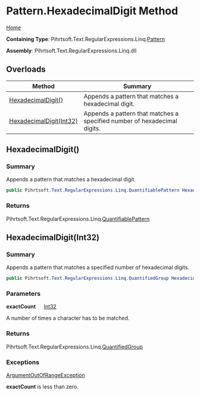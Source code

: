 # Pattern\.HexadecimalDigit Method

[Home](../../../../../../README.md)

**Containing Type**: Pihrtsoft\.Text\.RegularExpressions\.Linq\.[Pattern](../README.md)

**Assembly**: Pihrtsoft\.Text\.RegularExpressions\.Linq\.dll

## Overloads

| Method | Summary |
| ------ | ------- |
| [HexadecimalDigit()](#Pihrtsoft_Text_RegularExpressions_Linq_Pattern_HexadecimalDigit) | Appends a pattern that matches a hexadecimal digit\. |
| [HexadecimalDigit(Int32)](#Pihrtsoft_Text_RegularExpressions_Linq_Pattern_HexadecimalDigit_System_Int32_) | Appends a pattern that matches a specified number of hexadecimal digits\. |

## HexadecimalDigit\(\) <a name="Pihrtsoft_Text_RegularExpressions_Linq_Pattern_HexadecimalDigit"></a>

### Summary

Appends a pattern that matches a hexadecimal digit\.

```csharp
public Pihrtsoft.Text.RegularExpressions.Linq.QuantifiablePattern HexadecimalDigit()
```

### Returns

Pihrtsoft\.Text\.RegularExpressions\.Linq\.[QuantifiablePattern](../../QuantifiablePattern/README.md)

## HexadecimalDigit\(Int32\) <a name="Pihrtsoft_Text_RegularExpressions_Linq_Pattern_HexadecimalDigit_System_Int32_"></a>

### Summary

Appends a pattern that matches a specified number of hexadecimal digits\.

```csharp
public Pihrtsoft.Text.RegularExpressions.Linq.QuantifiedGroup HexadecimalDigit(int exactCount)
```

### Parameters

**exactCount** &emsp; [Int32](https://docs.microsoft.com/en-us/dotnet/api/system.int32)

A number of times a character has to be matched\.

### Returns

Pihrtsoft\.Text\.RegularExpressions\.Linq\.[QuantifiedGroup](../../QuantifiedGroup/README.md)

### Exceptions

[ArgumentOutOfRangeException](https://docs.microsoft.com/en-us/dotnet/api/system.argumentoutofrangeexception)

**exactCount** is less than zero\.

